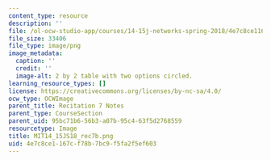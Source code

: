 ```yaml
---
content_type: resource
description: ''
file: /ol-ocw-studio-app/courses/14-15j-networks-spring-2018/4e7c8ce1167cf78b7bc9f5fa2f5ef603_MIT14_15JS18_rec7b.png
file_size: 33406
file_type: image/png
image_metadata:
  caption: ''
  credit: ''
  image-alt: 2 by 2 table with two options circled.
learning_resource_types: []
license: https://creativecommons.org/licenses/by-nc-sa/4.0/
ocw_type: OCWImage
parent_title: Recitation 7 Notes
parent_type: CourseSection
parent_uid: 95bc71b6-56b3-a07b-95c4-63f5d2768559
resourcetype: Image
title: MIT14_15JS18_rec7b.png
uid: 4e7c8ce1-167c-f78b-7bc9-f5fa2f5ef603
---
```


